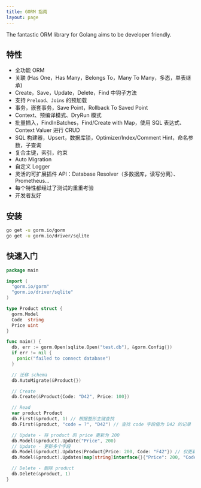 ```yaml
---
title: GORM 指南
layout: page
---
```


The fantastic ORM library for Golang aims to be developer friendly.

## 特性

* 全功能 ORM
* 关联 (Has One，Has Many，Belongs To，Many To Many，多态，单表继承)
* Create，Save，Update，Delete，Find 中钩子方法
* 支持 `Preload`、`Joins` 的预加载
* 事务，嵌套事务，Save Point，Rollback To Saved Point
* Context、预编译模式、DryRun 模式
* 批量插入，FindInBatches，Find/Create with Map，使用 SQL 表达式、Context Valuer 进行 CRUD
* SQL 构建器，Upsert，数据库锁，Optimizer/Index/Comment Hint，命名参数，子查询
* 复合主键，索引，约束
* Auto Migration
* 自定义 Logger
* 灵活的可扩展插件 API：Database Resolver（多数据库，读写分离）、Prometheus...
* 每个特性都经过了测试的重重考验
* 开发者友好

## 安装

```sh
go get -u gorm.io/gorm
go get -u gorm.io/driver/sqlite
```

## 快速入门

```go
package main

import (
  "gorm.io/gorm"
  "gorm.io/driver/sqlite"
)

type Product struct {
  gorm.Model
  Code  string
  Price uint
}

func main() {
  db, err := gorm.Open(sqlite.Open("test.db"), &gorm.Config{})
  if err != nil {
    panic("failed to connect database")
  }

  // 迁移 schema
  db.AutoMigrate(&Product{})

  // Create
  db.Create(&Product{Code: "D42", Price: 100})

  // Read
  var product Product
  db.First(&product, 1) // 根据整形主键查找
  db.First(&product, "code = ?", "D42") // 查找 code 字段值为 D42 的记录

  // Update - 将 product 的 price 更新为 200
  db.Model(&product).Update("Price", 200)
  // Update - 更新多个字段
  db.Model(&product).Updates(Product{Price: 200, Code: "F42"}) // 仅更新非零值字段
  db.Model(&product).Updates(map[string]interface{}{"Price": 200, "Code": "F42"})

  // Delete - 删除 product
  db.Delete(&product, 1)
}
```
